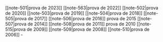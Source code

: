 
[[note-501|prova de 2023]]
[[note-563|prova de 2022]]
[[note-502|prova de 2020]]
[[note-503|prova de 2019]]
[[note-504|prova de 2018]]
[[note-505|prova de 2017]]
[[note-506|prova de 2016]]
prova de 2015
[[note-507|prova de 2014]]
[[note-508|prova de 2011]] 
prova de 2010
[[note-515|prova de 2009]] 
[[note-509|prova de 2008]]
[[note-510|prova de 2006]] - 




